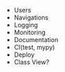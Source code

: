 * Users
* Navigations
* Logging
* Monitoring
* Documentation
* CI(test, mypy)
* Deploy
* Class View?
